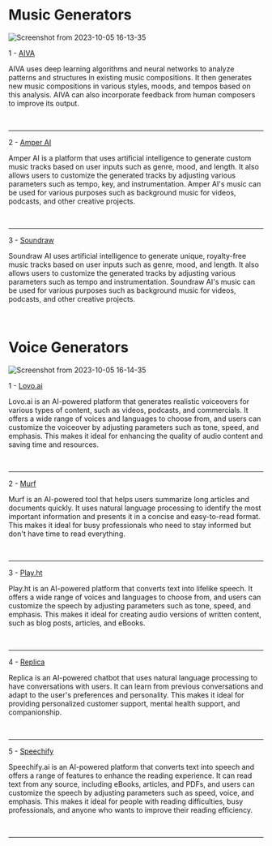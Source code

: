 <h1>
  Music Generators
</h1>

![Screenshot from 2023-10-05 16-13-35](https://github.com/echoWebNerds/Dev-Bookmarks/assets/122268379/687171e1-62cc-43f7-a6af-b35da53769ea)



1 - <a href="https://www.aiva.ai/">AIVA</a>
<p>  
AIVA uses deep learning algorithms and neural networks to analyze patterns and structures in existing music compositions. It then generates new music compositions in various styles, moods, and tempos based on this analysis. AIVA can also incorporate feedback from human composers to improve its output.
</p>
<br><hr>
2 - <a href="https://welcome.ai/solution/amper">Amper AI</a>
<p>
Amper AI is a platform that uses artificial intelligence to generate custom music tracks based on user inputs such as genre, mood, and length. It also allows users to customize the generated tracks by adjusting various parameters such as tempo, key, and instrumentation. Amper AI's music can be used for various purposes such as background music for videos, podcasts, and other creative projects.
</p>
<br><hr>
3 - <a href="https://soundraw.io/">Soundraw</a> 
<p>
Soundraw AI uses artificial intelligence to generate unique, royalty-free music tracks based on user inputs such as genre, mood, and length. It also allows users to customize the generated tracks by adjusting various parameters such as tempo and instrumentation. Soundraw AI's music can be used for various purposes such as background music for videos, podcasts, and other creative projects.
</p>
<br>



<h1>
  Voice Generators
</h1>


![Screenshot from 2023-10-05 16-14-35](https://github.com/echoWebNerds/Dev-Bookmarks/assets/122268379/00465618-10eb-40bb-8663-35ee5db35cd0)

  
  1 - <a href="https://lovo.ai/">Lovo.ai</a>
  <p>
    Lovo.ai is an AI-powered platform that generates realistic voiceovers for various types of content, such as videos, podcasts, and commercials. It offers a wide range of voices and languages to choose from, and users can customize the voiceover by adjusting parameters such as tone, speed, and emphasis. This makes it ideal for enhancing the quality of audio content and saving time and resources.
  </p>
  <br><hr>
  2 - <a href="https://www.googleadservices.com/pagead/">Murf</a> 
  <p>
    Murf is an AI-powered tool that helps users summarize long articles and documents quickly. It uses natural language processing to identify the most important information and presents it in a concise and easy-to-read format. This makes it ideal for busy professionals who need to stay informed but don't have time to read everything.
  </p>
  <br><hr>
  3 - <a href="https://play.ht/">Play.ht</a>
  <p>
    Play.ht is an AI-powered platform that converts text into lifelike speech. It offers a wide range of voices and languages to choose from, and users can customize the speech by adjusting parameters such as tone, speed, and emphasis. This makes it ideal for creating audio versions of written content, such as blog posts, articles, and eBooks.
  </p>
  <br><hr>
  4 - <a href="https://replika.com/">Replica</a>
  <p>
    Replica is an AI-powered chatbot that uses natural language processing to have conversations with users. It can learn from previous conversations and adapt to the user's preferences and personality. This makes it ideal for providing personalized customer support, mental health support, and companionship.
  </p>
  <br><hr>
  5 - <a href="https://www.googleadservices.com/pagead/">Speechify</a>
  <p>
    Speechify.ai is an AI-powered platform that converts text into speech and offers a range of features to enhance the reading experience. It can read text from any source, including eBooks, articles, and PDFs, and users can customize the speech by adjusting parameters such as speed, voice, and emphasis. This makes it ideal for people with reading difficulties, busy professionals, and anyone who wants to improve their reading efficiency.
  </p><br><hr>
 
